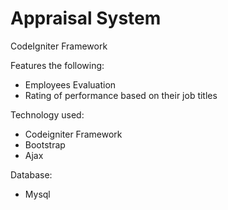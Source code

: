 # Appraisal System

CodeIgniter Framework

Features the following:
 - Employees Evaluation
 - Rating of performance based on their job titles
 
 Technology used:
 - Codeigniter Framework
 - Bootstrap
 - Ajax
 
 Database:
 - Mysql 
